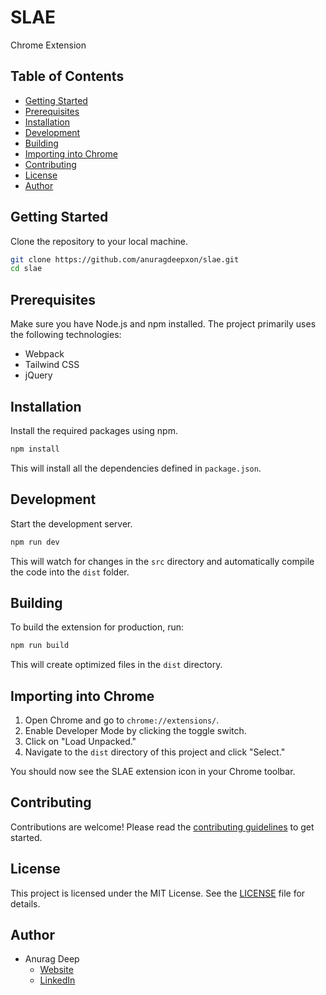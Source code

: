 # SLAE

Chrome Extension

## Table of Contents

- [Getting Started](#getting-started)
- [Prerequisites](#prerequisites)
- [Installation](#installation)
- [Development](#development)
- [Building](#building)
- [Importing into Chrome](#importing-into-chrome)
- [Contributing](#contributing)
- [License](#license)
- [Author](#author)

## Getting Started

Clone the repository to your local machine.

```bash
git clone https://github.com/anuragdeepxon/slae.git
cd slae
```

## Prerequisites

Make sure you have Node.js and npm installed. The project primarily uses the following technologies:

- Webpack
- Tailwind CSS
- jQuery

## Installation

Install the required packages using npm.

```bash
npm install
```

This will install all the dependencies defined in `package.json`.

## Development

Start the development server.

```bash
npm run dev
```

This will watch for changes in the `src` directory and automatically compile the code into the `dist` folder.

## Building

To build the extension for production, run:

```bash
npm run build
```

This will create optimized files in the `dist` directory.

## Importing into Chrome

1. Open Chrome and go to `chrome://extensions/`.
2. Enable Developer Mode by clicking the toggle switch.
3. Click on "Load Unpacked."
4. Navigate to the `dist` directory of this project and click "Select."

You should now see the SLAE extension icon in your Chrome toolbar.

## Contributing

Contributions are welcome! Please read the [contributing guidelines](CONTRIBUTING.md) to get started.

## License

This project is licensed under the MIT License. See the [LICENSE](LICENSE.md) file for details.

## Author

- Anurag Deep
  - [Website](https://anuragdeep.com)
  - [LinkedIn](https://www.linkedin.com/in/anuragdeepxon/)

